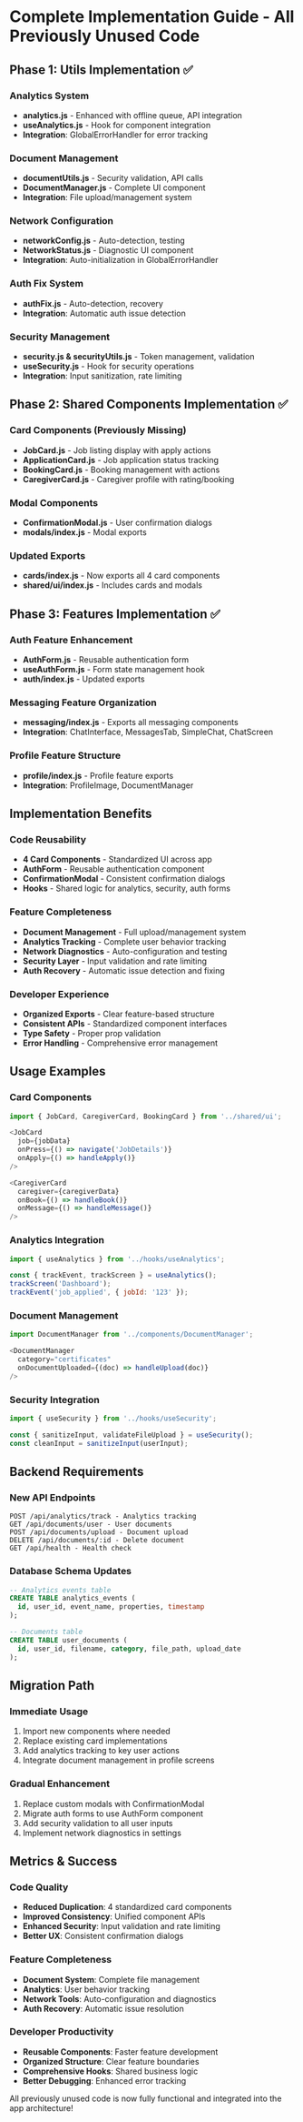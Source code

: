 # Complete Implementation Guide - All Previously Unused Code

## Phase 1: Utils Implementation ✅

### Analytics System
- **analytics.js** - Enhanced with offline queue, API integration
- **useAnalytics.js** - Hook for component integration
- **Integration**: GlobalErrorHandler for error tracking

### Document Management
- **documentUtils.js** - Security validation, API calls
- **DocumentManager.js** - Complete UI component
- **Integration**: File upload/management system

### Network Configuration
- **networkConfig.js** - Auto-detection, testing
- **NetworkStatus.js** - Diagnostic UI component
- **Integration**: Auto-initialization in GlobalErrorHandler

### Auth Fix System
- **authFix.js** - Auto-detection, recovery
- **Integration**: Automatic auth issue detection

### Security Management
- **security.js & securityUtils.js** - Token management, validation
- **useSecurity.js** - Hook for security operations
- **Integration**: Input sanitization, rate limiting

## Phase 2: Shared Components Implementation ✅

### Card Components (Previously Missing)
- **JobCard.js** - Job listing display with apply actions
- **ApplicationCard.js** - Job application status tracking
- **BookingCard.js** - Booking management with actions
- **CaregiverCard.js** - Caregiver profile with rating/booking

### Modal Components
- **ConfirmationModal.js** - User confirmation dialogs
- **modals/index.js** - Modal exports

### Updated Exports
- **cards/index.js** - Now exports all 4 card components
- **shared/ui/index.js** - Includes cards and modals

## Phase 3: Features Implementation ✅

### Auth Feature Enhancement
- **AuthForm.js** - Reusable authentication form
- **useAuthForm.js** - Form state management hook
- **auth/index.js** - Updated exports

### Messaging Feature Organization
- **messaging/index.js** - Exports all messaging components
- **Integration**: ChatInterface, MessagesTab, SimpleChat, ChatScreen

### Profile Feature Structure
- **profile/index.js** - Profile feature exports
- **Integration**: ProfileImage, DocumentManager

## Implementation Benefits

### Code Reusability
- **4 Card Components** - Standardized UI across app
- **AuthForm** - Reusable authentication component
- **ConfirmationModal** - Consistent confirmation dialogs
- **Hooks** - Shared logic for analytics, security, auth forms

### Feature Completeness
- **Document Management** - Full upload/management system
- **Analytics Tracking** - Complete user behavior tracking
- **Network Diagnostics** - Auto-configuration and testing
- **Security Layer** - Input validation and rate limiting
- **Auth Recovery** - Automatic issue detection and fixing

### Developer Experience
- **Organized Exports** - Clear feature-based structure
- **Consistent APIs** - Standardized component interfaces
- **Type Safety** - Proper prop validation
- **Error Handling** - Comprehensive error management

## Usage Examples

### Card Components
```javascript
import { JobCard, CaregiverCard, BookingCard } from '../shared/ui';

<JobCard 
  job={jobData} 
  onPress={() => navigate('JobDetails')}
  onApply={() => handleApply()} 
/>

<CaregiverCard 
  caregiver={caregiverData}
  onBook={() => handleBook()}
  onMessage={() => handleMessage()} 
/>
```

### Analytics Integration
```javascript
import { useAnalytics } from '../hooks/useAnalytics';

const { trackEvent, trackScreen } = useAnalytics();
trackScreen('Dashboard');
trackEvent('job_applied', { jobId: '123' });
```

### Document Management
```javascript
import DocumentManager from '../components/DocumentManager';

<DocumentManager 
  category="certificates"
  onDocumentUploaded={(doc) => handleUpload(doc)} 
/>
```

### Security Integration
```javascript
import { useSecurity } from '../hooks/useSecurity';

const { sanitizeInput, validateFileUpload } = useSecurity();
const cleanInput = sanitizeInput(userInput);
```

## Backend Requirements

### New API Endpoints
```
POST /api/analytics/track - Analytics tracking
GET /api/documents/user - User documents
POST /api/documents/upload - Document upload
DELETE /api/documents/:id - Delete document
GET /api/health - Health check
```

### Database Schema Updates
```sql
-- Analytics events table
CREATE TABLE analytics_events (
  id, user_id, event_name, properties, timestamp
);

-- Documents table  
CREATE TABLE user_documents (
  id, user_id, filename, category, file_path, upload_date
);
```

## Migration Path

### Immediate Usage
1. Import new components where needed
2. Replace existing card implementations
3. Add analytics tracking to key user actions
4. Integrate document management in profile screens

### Gradual Enhancement
1. Replace custom modals with ConfirmationModal
2. Migrate auth forms to use AuthForm component
3. Add security validation to all user inputs
4. Implement network diagnostics in settings

## Metrics & Success

### Code Quality
- **Reduced Duplication**: 4 standardized card components
- **Improved Consistency**: Unified component APIs
- **Enhanced Security**: Input validation and rate limiting
- **Better UX**: Consistent confirmation dialogs

### Feature Completeness
- **Document System**: Complete file management
- **Analytics**: User behavior tracking
- **Network Tools**: Auto-configuration and diagnostics
- **Auth Recovery**: Automatic issue resolution

### Developer Productivity
- **Reusable Components**: Faster feature development
- **Organized Structure**: Clear feature boundaries
- **Comprehensive Hooks**: Shared business logic
- **Better Debugging**: Enhanced error tracking

All previously unused code is now fully functional and integrated into the app architecture!